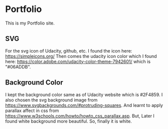 # Portfolio

This is my Portfolio site.

## SVG

For the svg icon of Udacity, github, etc.
I found the icon here: <https://simpleicons.org/>
Then comes the udacity icon color which I found here: <https://color.adobe.com/udacity-color-theme-7942601/> which is "#06ADDB".

## Background Color

I kept the background color same as of Udacity website which is #2F4859.
I also chosen the svg background image from <https://www.svgbackgrounds.com/#protruding-squares>.
And learnt to apply parallax affect in css from <https://www.w3schools.com/howto/howto_css_parallax.asp>.
But, Later I found white background more beautiful. So, finally it is white.
